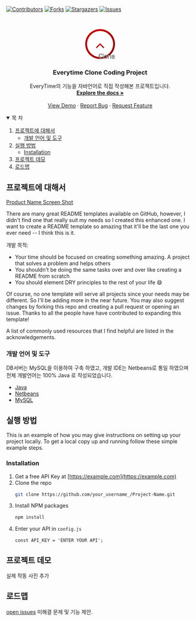 <!--
*** Thanks for checking out the EveryTimeClone. If you have a suggestion
*** that would make this better, please fork the repo and create a pull request
*** or simply open an issue with the tag "enhancement".
*** Thanks again! Now go create something AMAZING! :D
-->



<!-- PROJECT SHIELDS -->
<!--
*** I'm using markdown "reference style" links for readability.
*** Reference links are enclosed in brackets [ ] instead of parentheses ( ).
*** See the bottom of this document for the declaration of the reference variables
*** for contributors-url, forks-url, etc. This is an optional, concise syntax you may use.
*** https://www.markdownguide.org/basic-syntax/#reference-style-links
-->
[![Contributors][contributors-shield]][contributors-url]
[![Forks][forks-shield]][forks-url]
[![Stargazers][stars-shield]][stars-url]
[![Issues][issues-shield]][issues-url]



<!-- PROJECT LOGO -->
<br />
<p align="center">
  <a href="https://github.com/WooGeun-Nam/EveryTimeClone">
    <img src="images/logo.png" alt="Logo" width="80" height="80">
  </a>

  <h3 align="center">Everytime Clone Coding Project</h3>

  <p align="center">
    EveryTime의 기능을 자바언어로 직접 작성해본 프로젝트입니다.
    <br />
    <a href="https://github.com/WooGeun-Nam/EveryTimeClone"><strong>Explore the docs »</strong></a>
    <br />
    <br />
    <a href="https://github.com/WooGeun-Nam/EveryTimeClone">View Demo</a>
    ·
    <a href="https://github.com/WooGeun-Nam/EveryTimeClone/issues">Report Bug</a>
    ·
    <a href="https://github.com/WooGeun-Nam/EveryTimeClone/issues">Request Feature</a>
  </p>
</p>



<!-- TABLE OF CONTENTS -->
<details open="open">
  <summary>목 차</summary>
  <ol>
    <li>
      <a href="#about-the-project">프로젝트에 대해서</a>
      <ul>
        <li><a href="#built-with">개발 언어 및 도구</a></li>
      </ul>
    </li>
    <li>
      <a href="#getting-started">실행 방법</a>
      <ul>
        <li><a href="#installation">Installation</a></li>
      </ul>
    </li>
    <li><a href="#usage">프로젝트 데모</a></li>
    <li><a href="#roadmap">로드맵</a></li>
  </ol>
</details>



<!-- ABOUT THE PROJECT -->
## 프로젝트에 대해서

[Product Name Screen Shot][product-screenshot]

There are many great README templates available on GitHub, however, I didn't find one that really suit my needs so I created this enhanced one. I want to create a README template so amazing that it'll be the last one you ever need -- I think this is it.

개발 목적:
* Your time should be focused on creating something amazing. A project that solves a problem and helps others
* You shouldn't be doing the same tasks over and over like creating a README from scratch
* You should element DRY principles to the rest of your life :smile:

Of course, no one template will serve all projects since your needs may be different. So I'll be adding more in the near future. You may also suggest changes by forking this repo and creating a pull request or opening an issue. Thanks to all the people have have contributed to expanding this template!

A list of commonly used resources that I find helpful are listed in the acknowledgements.

### 개발 언어 및 도구

DB서버는 MySQL을 이용하여 구축 하였고, 개발 IDE는 Netbeans로 통일 하였으며 전체 개발언어는 100% Java 로 작성되었습니다.
* [Java](https://www.java.com)
* [Netbeans](https://netbeans.apache.org)
* [MySQL](https://www.mysql.com)



<!-- GETTING STARTED -->
## 실행 방법

This is an example of how you may give instructions on setting up your project locally.
To get a local copy up and running follow these simple example steps.

### Installation

1. Get a free API Key at [https://example.com](https://example.com)
2. Clone the repo
   ```sh
   git clone https://github.com/your_username_/Project-Name.git
   ```
3. Install NPM packages
   ```sh
   npm install
   ```
4. Enter your API in `config.js`
   ```JS
   const API_KEY = 'ENTER YOUR API';
   ```



<!-- USAGE EXAMPLES -->
## 프로젝트 데모

실제 작동 사진 추가


<!-- ROADMAP -->
## 로드맵

[open issues](https://github.com/WooGeun-Nam/EveryTimeClone/issues) 
미해결 문제 및 기능 제안.



<!-- MARKDOWN LINKS & IMAGES -->
<!-- https://www.markdownguide.org/basic-syntax/#reference-style-links -->
[contributors-shield]: https://img.shields.io/github/contributors/WooGeun-Nam/EveryTimeClone.svg?style=for-the-badge
[contributors-url]: https://github.com/WooGeun-Nam/EveryTimeClone/graphs/contributors
[forks-shield]: https://img.shields.io/github/forks/WooGeun-Nam/EveryTimeClone.svg?style=for-the-badge
[forks-url]: https://github.com/WooGeun-Nam/EveryTimeClone/network/members
[stars-shield]: https://img.shields.io/github/stars/WooGeun-Nam/EveryTimeClone.svg?style=for-the-badge
[stars-url]: https://github.com/WooGeun-Nam/EveryTimeClone/stargazers
[issues-shield]: https://img.shields.io/github/issues/WooGeun-Nam/EveryTimeClone.svg?style=for-the-badge
[issues-url]: https://github.com/WooGeun-Nam/EveryTimeClone/issues
[license-shield]: https://img.shields.io/github/license/WooGeun-Nam/EveryTimeClone.svg?style=for-the-badge
[license-url]: https://github.com/WooGeun-Nam/EveryTimeClone/blob/master/LICENSE.txt
[linkedin-shield]: https://img.shields.io/badge/-LinkedIn-black.svg?style=for-the-badge&logo=linkedin&colorB=555
[linkedin-url]: https://linkedin.com/in/WooGeun-Nam
[product-screenshot]: images/screenshot.png
